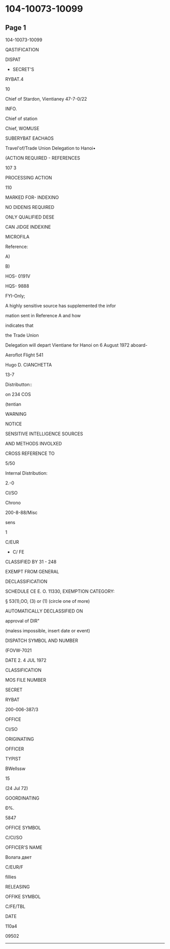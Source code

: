 # 104-10073-10099

## Page 1

104-10073-10099

QASTIFICATION

DISPAT

+ SECRET'S

RYBAT.4

10

Chief of Stardon, Vientianey 47-7-0/22

INFO.

Chief of station

Chief, WOMUSE

SUBERYBAT EACHAOS

Travel'of/Trade Union Delegation to Hanoi•

(ACTION REQUIRED - REFERENCES

107 3

PROCESSING ACTION

110

MARKED FOR- INDEXINO

NO DIDENIS REQUIRED

ONLY QUALIFIED DESE

CAN JIDGE INDEXINE

MICROFILA

Reference:

A)

B)

HOS- 0191V

HQS- 9888

FYI-Only;

A highly sensitive source has supplemented the infor

mation sent in Reference A and how

indicates that

the Trade Union

Delegation will depart Vientiane for Hanoi on 6 August 1972 aboard-

Aeroflot Flight 541

Hugo D. CIANCHETTA

13-7

Distributton::

on 234 COS

(tentian

WARNING

NOTICE

SENSITIVE INTELLIGENCE SOURCES

AND METHODS INVOLXED

CROSS REFERENCE TO

5/50

Internal Distribution:

2.-0

CI/SO

Chrono

200-8-88/Misc

sens

1

C/EUR

- C/ FE

CLASSIFIED BY 31 - 248

EXEMPT FROM GENERAL

DECLASSIFICATION

SCHEDULE CE E. O. 11330, EXEMPTION CATEGORY:

§ 53(1),OO, (3) or (1) (circle one of more)

AUTOMATICALLY DECLASSIFIED ON

approval of DIR"

(maless impossible, insert date or event)

DISPATCH SYMBOL AND NUMBER

(FOVW-7021

DATE 2. 4 JUL 1972

CLASSIFICATION

MOS FILE NUMBER

SECRET

RYBAT

200-006-387/3

OFFICE

CI/SO

ORIGINATING

OFFICER

TYPIST

BWellssw

15

(24 Jul 72)

GOORDINATING

Đ%.

5847

OFFICE SYMBOL

C/CI/SO

OFFICER'S NAME

Волата двет

C/EUR/F

fillies

RELEASING

OFFIKE SYMBOL

C/FE/TBL

DATE

110a4

09502

---

